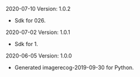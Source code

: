 2020-07-10 Version: 1.0.2
- Sdk for 026.

2020-07-02 Version: 1.0.1
- Sdk for 1.

2020-06-05 Version: 1.0.0
- Generated imagerecog-2019-09-30 for Python.

